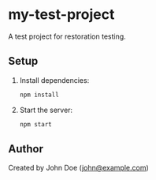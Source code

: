 # my-test-project

A test project for restoration testing.

## Setup

1. Install dependencies:
   ```bash
   npm install
   ```

2. Start the server:
   ```bash
   npm start
   ```

## Author

Created by John Doe (john@example.com)